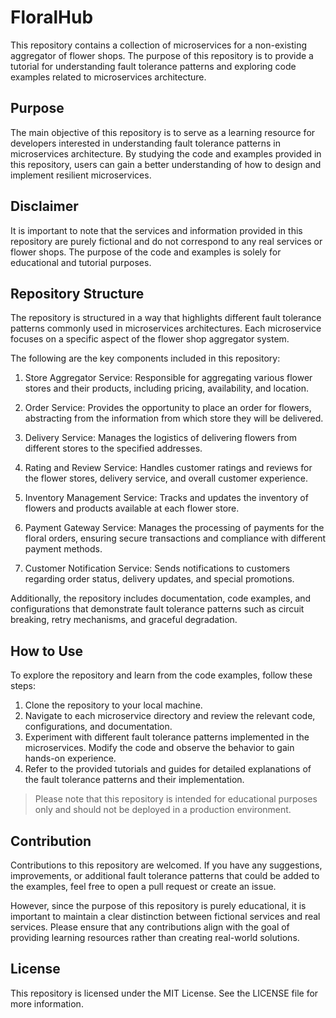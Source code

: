 # FloralHub

This repository contains a collection of microservices for a non-existing aggregator of flower shops. The purpose of this repository is to provide a tutorial for understanding fault tolerance patterns and exploring code examples related to microservices architecture.

## Purpose
The main objective of this repository is to serve as a learning resource for developers interested in understanding fault tolerance patterns in microservices architecture. By studying the code and examples provided in this repository, users can gain a better understanding of how to design and implement resilient microservices.

## Disclaimer
It is important to note that the services and information provided in this repository are purely fictional and do not correspond to any real services or flower shops. The purpose of the code and examples is solely for educational and tutorial purposes.

## Repository Structure
The repository is structured in a way that highlights different fault tolerance patterns commonly used in microservices architectures. Each microservice focuses on a specific aspect of the flower shop aggregator system.

The following are the key components included in this repository:

1. Store Aggregator Service: Responsible for aggregating various flower stores and their products, including pricing, availability, and location.

2. Order Service: Provides the opportunity to place an order for flowers, abstracting from the information from which store they will be delivered. 

3. Delivery Service: Manages the logistics of delivering flowers from different stores to the specified addresses.

4. Rating and Review Service: Handles customer ratings and reviews for the flower stores, delivery service, and overall customer experience.

5. Inventory Management Service: Tracks and updates the inventory of flowers and products available at each flower store.

6. Payment Gateway Service: Manages the processing of payments for the floral orders, ensuring secure transactions and compliance with different payment methods.

7. Customer Notification Service: Sends notifications to customers regarding order status, delivery updates, and special promotions.

Additionally, the repository includes documentation, code examples, and configurations that demonstrate fault tolerance patterns such as circuit breaking, retry mechanisms, and graceful degradation.

## How to Use
To explore the repository and learn from the code examples, follow these steps:

1. Clone the repository to your local machine.
2. Navigate to each microservice directory and review the relevant code, configurations, and documentation.
3. Experiment with different fault tolerance patterns implemented in the microservices. Modify the code and observe the behavior to gain hands-on experience.
4. Refer to the provided tutorials and guides for detailed explanations of the fault tolerance patterns and their implementation.

> Please note that this repository is intended for educational purposes only and should not be deployed in a production environment.

## Contribution
Contributions to this repository are welcomed. If you have any suggestions, improvements, or additional fault tolerance patterns that could be added to the examples, feel free to open a pull request or create an issue.

However, since the purpose of this repository is purely educational, it is important to maintain a clear distinction between fictional services and real services. Please ensure that any contributions align with the goal of providing learning resources rather than creating real-world solutions.

## License
This repository is licensed under the MIT License. See the LICENSE file for more information.
